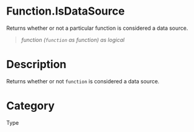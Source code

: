﻿# Function.IsDataSource
Returns whether or not a particular function is considered a data source.
> _function (<code>function</code> as function) as logical_
# Description 
Returns whether or not <code>function</code> is considered a data source.

# Category 
Type
